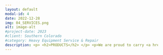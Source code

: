 ```yaml
---
layout: default
modal-id: 4
date: 2022-12-28
img: 04_SERVICES.png
alt: image-alt
#project-date: 2023
#client: Southern Colorado
#category: Heavy Equipment Service & Repair
description: <p> <h2>PRODUCTS</h2> </p> <p>We are proud to carry <a href="https://twitter.com/socoindustrial">Couplamatic</a> hydraulic hoses and fittings. Couplamatic fittings are all made in the USA. Our service truck stocks Couplamatic hoses ranging from 1/4" to 1" diameter. As well as a selection of Couplamatic fittings for all kinds of applications.</p> <p> <h2>SERVICES</h2> </p> <p>SOCO Industrial offers 4 primary mobile services to help keep your equipment running. We believe in keeping things simple. We keep our pricing public on our website and in our online store. We charge flat rates for each service package offered plus a travel fee if you're in Service Zone 2 or 3.</p> <p>Looking for something not covered in our standard service packages? No problem, we can build a customized preventative maintenance program that is unique to your fleet, like adding tire rotations, brake pads, or more.</p> <p> <h3>1) Hose Crimping Service</h3> <p> <img class="img-responsive img-centered" src="/assets/crimping.jpg"></p> <p>Our service truck is equipped to build 2-wire hydraulic hoses ranging from 1/4" up to 1" in diameter. We also stock a selection of Couplamatic's 100% made-in-USA fittings for a variety of hydraulic applications.</p> <p> <h3>2) Lube Services</h3> </p> <p> <img class="img-responsive img-centered" src="/assets/Webstore-Basic-Oil-Change-Passenger-Vehicle.jpg"> </p> <p>SOCO Industrial offers a variety of Lube Services for heavy equipment and passenger vehicles; Basic Engine Oil Services, Premium Engine Oil Service, Hydraulic Oil Services, or we can build a custom service package specific to your fleet. We can service multiple vehicles or equipment assets in one visit.</p> <p class="text-left"><b>Premium Engine Oil Services include:</b></p> <p class="text-left">- Engine Oil</p> <p class="text-left">- Engine Oil Filter</p> <p class="text-left">- Engine Air Filter(s)</p><p class="text-left">- Cabin Air Filter(s)</p> <p class="text-left">- Top-Off All Fluids (Coolant, Windshield Washer, Brake Fluid, Power Steering Fluid, ATF or CVT</p> <p class="text-left">- Disposal of used filters/fluids</p> <p class="text-left">- Vehicle/Equipment Reset</p>  <p class="text-left">- Windshield Mileage or Hour Sticker</p> <p class="text-left">- Vacuum Cab Floor</p> <p class="text-left">- Maintenance Record Keeping</p> <p class="text-left"><b>Basic Engine Oil Services include:</b></p> <p class="text-left">- Engine Oil</p> <p class="text-left">- Engine Oil Filter</p> <p class="text-left">- Disposal of used filters/fluids</p> <p class="text-left">- Vehicle/Equipment Reset</p>  <p class="text-left">- Windshield Mileage or Hour Sticker</p> <p class="text-left">- Maintenance Record Keeping</p> <p>Our Basic & Premium standard engine oil choices are 0W20 Full Synthetic, 0W40 Full Synthetic, 5W20 Synthetic Blend, 5W30 Synthetic Blend, 10W30 Synthetic Blend, or 15W40 Conventional. You can specify your preferred non-standard oil but it might change the advertised service price. <p>You can also specify additional services to build a custom service package.</p> <p>There are quantity discounts available for scheduling multiple Premium Engine Oil Services in the same visit.</p> <p>Because we operate 24/7 you can schedule Engine Oil Services for your fleet when it works best for your operations.</p> <p>Keep your employees focused on doing their job and let SOCO Industrial focus on keeping your passenger vehicles and heavy equipment preventative maintenance consistent.</p> <p>Check our <a href="https://socoindustrial.square.site/product/engine-services/4?cs=true&cst=popular">online store</a> for current prices. After paying for your Engine Oil Service, <a href="https://calendly.com/socoindustrial/lubeservice">pick a time on our calendar</a> to schedule your next service.</p> <p class="text-left"><b>Hydraulic Oil Services include:</b></p> <p class="text-left">- Hydraulic Oil</p> <p class="text-left">- Pressure-Side Hydraulic Oil Filter </p> <p class="text-left">- Return-Side Hydraulic Oil Filter</p> <p class="text-left">-Clean Suction Strainer</p> <p class="text-left">- Disposal of used filters/fluids</p> <p class="text-left">- Equipment Reset</p> <p class="text-left">- Windshield Hour Sticker</p> <p class="text-left">- Vacuum Cab Floor</p> <p class="text-left">- Maintenance Record Keeping</p> <p>Our standard hydraulic oil choices are AW32 or AW46. You can specify your preferred non-standard oil but it might change the advertised service price. Pricing varies in 10-gallon increments based on how much oil is needed.</p> <p>You can also specify additional services to build a custom service package.</p> <p>Because we operate 24/7 you can schedule Hydraulic Oil Services for your fleet when it works best for your operations.</p> <p>Keep your employees focused on doing their job and let SOCO Industrial focus on keeping your heavy equipment preventative maintenance consistent.</p> <p>Check our <a href="https://socoindustrial.square.site/product/hydraulic-services/5?cp=true&sa=false&sbp=false&q=false&category_id=5">online store</a> for current prices. After paying for your Hydraulic Oil Service, <a href="https://calendly.com/socoindustrial/lubeservice">pick a time on our calendar</a> to schedule your next service.</p> <p> <h3>3) Mechanical Service</h3> <p> <img class="img-responsive img-centered" src="/assets/Webstore-Mechanical-Service.jpg"> </p> <p>If you need a mechanic, SOCO Industrial has the fix. With over 18-years of heavy equipment repair experience, our qualified mechanic can help you troubleshoot problems, identify the root cause, and make the necessary repair. Whether it's a diesel engine, low voltage system, high voltage system, hydraulic, or pneumatic we can help you keep it running.</p> <p>Your equipment operators may be good at using your equipment but repairing it takes a different skill set and level of experience. SOCO Industrial brings a wide selection of tools for troubleshooting and repairs on our mobile truck.</p> <p>Labor is billed by the 1/4 hour at $100/hour.</p> <p> <h3>4) Fabrication Service</h3> </p> <p> <img class="img-responsive img-centered" src="/assets/Webstore-Fabrication-Service.jpg"> </p> <p>Heavy equipment takes a beating and sometimes oxy/acetylene torching or welding is necessary to keep it in good working order. Whether it's fixing a bent bracket, cutting off damaged material, patching a cracked guard or panel, or fabricating a new mount - SOCO Industrial has a MIG welder and oxy/acetylene torch ready to go if you need it.</p><p> If you're on the job site, you may not have the tools or experience on-hand to keep the project moving forward. We can use our torch to heat and/or cut steel and we can use our welder to weld up to 1/4" steel to make those unexpected repairs so you don't have to stop what you're doing and transport your equipment to a fab shop.</p> <p>Labor is billed by the 1/4 hour at $100/hour.</p>
---
```

